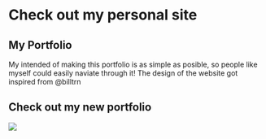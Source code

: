 # Check out my personal site

## My Portfolio
My intended of making this portfolio is as simple as posible, so people like myself could easily naviate through it! The design of the website got inspired from @billtrn

## Check out my new portfolio
<a href="https://www.jackvd.com" style="text-decoration: none;">
<img src="https://img.shields.io/badge/website-000000?style=for-the-badge&logo=About.me&logoColor=white" />
</a>
